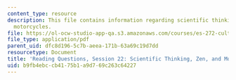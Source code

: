 ```yaml
---
content_type: resource
description: This file contains information regarding scientific thinking, zen, and
  motorcycles.
file: https://ol-ocw-studio-app-qa.s3.amazonaws.com/courses/es-272-culture-tech-spring-2003/b9fb4ebccb4175b1a9d769c263c64227_MITES_272S03_q22.pdf
file_type: application/pdf
parent_uid: dfc8d196-5c7b-aeea-171b-63a69c19d7dd
resourcetype: Document
title: 'Reading Questions, Session 22: Scientific Thinking, Zen, and Motorcycles'
uid: b9fb4ebc-cb41-75b1-a9d7-69c263c64227
---
```

